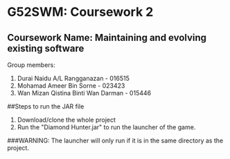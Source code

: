 # G52SWM: Coursework 2
## Coursework Name: Maintaining and evolving existing software

Group members:

1. Durai Naidu A/L Rangganazan - 016515
2. Mohamad Ameer Bin Sorne - 023423
3. Wan Mizan Qistina Binti Wan Darman - 015446

##Steps to run the JAR file

1. Download/clone the whole project
2. Run the "Diamond Hunter.jar" to run the launcher of the game.

###WARNING: The launcher will only run if it is in the same directory as the project.
